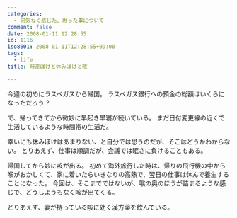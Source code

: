 ```yaml
---
categories:
  - 何気なく感じた、思った事について
comment: false
date: 2008-01-11 12:28:55
id: 1116
iso8601: 2008-01-11T12:28:55+09:00
tags:
  - life
title: 時差ぼけと休みぼけと咳

---
```


今週の初めにラスベガスから帰国。
ラスベガス銀行への預金の総額はいくらになっただろう？

で、帰ってきてから微妙に早起き早寝が続いている。
まだ日付変更線の近くで生活しているような時間帯の生活だ。

幸いにも休みぼけはあまりない、と自分では思うのだが、そこはどうかわからない。
とりあえず、仕事は順調だが、会議では眠さに負けることもある。

帰国してから妙に咳が出る。
初めて海外旅行した時は、帰りの飛行機の中から喉がおかしくて、家に着いたらいきなりの高熱で、翌日の仕事は休んで養生することになった。
今回は、そこまでではないが、喉の奥のほうが詰まるような感じで、どうしようもなく咳が出てくる。

とりあえず、妻が持っている咳に効く漢方薬を飲んでいる。
